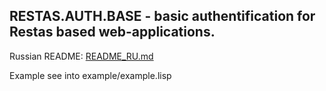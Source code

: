 RESTAS.AUTH.BASE - basic authentification for Restas based web-applications.
------------------

Russian README: [README_RU.md](README_RU.md)

Example see into example/example.lisp
